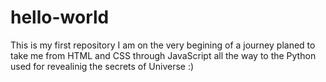 # hello-world
This is my first repository
I am on the very begining of a journey planed to take me from HTML and CSS through JavaScript all the way to the Python used for revealinig the secrets of Universe :)
